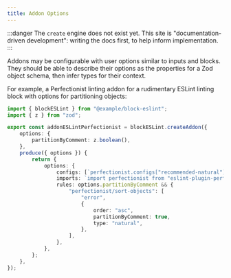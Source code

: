 ```yaml
---
title: Addon Options
---
```


:::danger
The `create` engine does not exist yet.
This site is "documentation-driven development": writing the docs first, to help inform implementation.
:::

Addons may be configurable with user options similar to inputs and blocks.
They should be able to describe their options as the properties for a Zod object schema, then infer types for their context.

For example, a Perfectionist linting addon for a rudimentary ESLint linting block with options for partitioning objects:

```ts
import { blockESLint } from "@example/block-eslint";
import { z } from "zod";

export const addonESLintPerfectionist = blockESLint.createAddon({
	options: {
		partitionByComment: z.boolean(),
	},
	produce({ options }) {
		return {
			options: {
				configs: [`perfectionist.configs["recommended-natural"]`],
				imports: `import perfectionist from "eslint-plugin-perfectionist"`,
				rules: options.partitionByComment && {
					"perfectionist/sort-objects": [
						"error",
						{
							order: "asc",
							partitionByComment: true,
							type: "natural",
						},
					],
				},
			},
		};
	},
});
```
